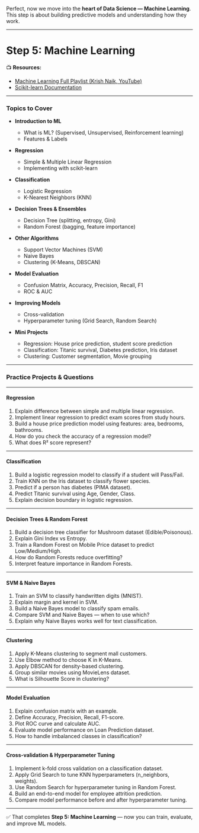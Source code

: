Perfect, now we move into the **heart of Data Science — Machine Learning**.
This step is about building predictive models and understanding how they work.

---

# **Step 5: Machine Learning**

📺 **Resources:**

* [Machine Learning Full Playlist (Krish Naik, YouTube)](https://youtube.com/playlist?list=PLaldQ9PzZd9qT0KsKJ7yCq70iFFP3MFJ5&si=zPjf0Wb98hFbaYLx)
* [Scikit-learn Documentation](https://scikit-learn.org/stable/user_guide.html)

---

### Topics to Cover

* **Introduction to ML**

  * What is ML? (Supervised, Unsupervised, Reinforcement learning)
  * Features & Labels

* **Regression**

  * Simple & Multiple Linear Regression
  * Implementing with scikit-learn

* **Classification**

  * Logistic Regression
  * K-Nearest Neighbors (KNN)

* **Decision Trees & Ensembles**

  * Decision Tree (splitting, entropy, Gini)
  * Random Forest (bagging, feature importance)

* **Other Algorithms**

  * Support Vector Machines (SVM)
  * Naive Bayes
  * Clustering (K-Means, DBSCAN)

* **Model Evaluation**

  * Confusion Matrix, Accuracy, Precision, Recall, F1
  * ROC & AUC

* **Improving Models**

  * Cross-validation
  * Hyperparameter tuning (Grid Search, Random Search)

* **Mini Projects**

  * Regression: House price prediction, student score prediction
  * Classification: Titanic survival, Diabetes prediction, Iris dataset
  * Clustering: Customer segmentation, Movie grouping

---

### **Practice Projects & Questions**

---

#### Regression

1. Explain difference between simple and multiple linear regression.
2. Implement linear regression to predict exam scores from study hours.
3. Build a house price prediction model using features: area, bedrooms, bathrooms.
4. How do you check the accuracy of a regression model?
5. What does R² score represent?

---

#### Classification

1. Build a logistic regression model to classify if a student will Pass/Fail.
2. Train KNN on the Iris dataset to classify flower species.
3. Predict if a person has diabetes (PIMA dataset).
4. Predict Titanic survival using Age, Gender, Class.
5. Explain decision boundary in logistic regression.

---

#### Decision Trees & Random Forest

1. Build a decision tree classifier for Mushroom dataset (Edible/Poisonous).
2. Explain Gini Index vs Entropy.
3. Train a Random Forest on Mobile Price dataset to predict Low/Medium/High.
4. How do Random Forests reduce overfitting?
5. Interpret feature importance in Random Forests.

---

#### SVM & Naive Bayes

1. Train an SVM to classify handwritten digits (MNIST).
2. Explain margin and kernel in SVM.
3. Build a Naive Bayes model to classify spam emails.
4. Compare SVM and Naive Bayes — when to use which?
5. Explain why Naive Bayes works well for text classification.

---

#### Clustering

1. Apply K-Means clustering to segment mall customers.
2. Use Elbow method to choose K in K-Means.
3. Apply DBSCAN for density-based clustering.
4. Group similar movies using MovieLens dataset.
5. What is Silhouette Score in clustering?

---

#### Model Evaluation

1. Explain confusion matrix with an example.
2. Define Accuracy, Precision, Recall, F1-score.
3. Plot ROC curve and calculate AUC.
4. Evaluate model performance on Loan Prediction dataset.
5. How to handle imbalanced classes in classification?

---

#### Cross-validation & Hyperparameter Tuning

1. Implement k-fold cross validation on a classification dataset.
2. Apply Grid Search to tune KNN hyperparameters (n\_neighbors, weights).
3. Use Random Search for hyperparameter tuning in Random Forest.
4. Build an end-to-end model for employee attrition prediction.
5. Compare model performance before and after hyperparameter tuning.

---

✅ That completes **Step 5: Machine Learning** — now you can train, evaluate, and improve ML models.